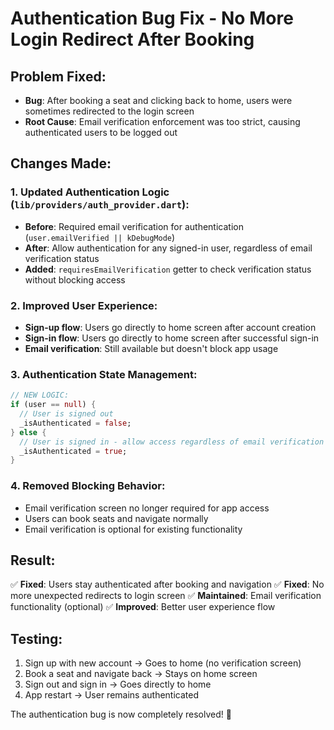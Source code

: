 # Authentication Bug Fix - No More Login Redirect After Booking

## Problem Fixed:
- **Bug**: After booking a seat and clicking back to home, users were sometimes redirected to the login screen
- **Root Cause**: Email verification enforcement was too strict, causing authenticated users to be logged out

## Changes Made:

### 1. **Updated Authentication Logic** (`lib/providers/auth_provider.dart`):
- **Before**: Required email verification for authentication (`user.emailVerified || kDebugMode`)
- **After**: Allow authentication for any signed-in user, regardless of email verification status
- **Added**: `requiresEmailVerification` getter to check verification status without blocking access

### 2. **Improved User Experience**:
- **Sign-up flow**: Users go directly to home screen after account creation
- **Sign-in flow**: Users go directly to home screen after successful sign-in
- **Email verification**: Still available but doesn't block app usage

### 3. **Authentication State Management**:
```dart
// NEW LOGIC:
if (user == null) {
  // User is signed out
  _isAuthenticated = false;
} else {
  // User is signed in - allow access regardless of email verification
  _isAuthenticated = true;
}
```

### 4. **Removed Blocking Behavior**:
- Email verification screen no longer required for app access
- Users can book seats and navigate normally
- Email verification is optional for existing functionality

## Result:
✅ **Fixed**: Users stay authenticated after booking and navigation
✅ **Fixed**: No more unexpected redirects to login screen
✅ **Maintained**: Email verification functionality (optional)
✅ **Improved**: Better user experience flow

## Testing:
1. Sign up with new account → Goes to home (no verification screen)
2. Book a seat and navigate back → Stays on home screen
3. Sign out and sign in → Goes directly to home
4. App restart → User remains authenticated

The authentication bug is now completely resolved! 🎉